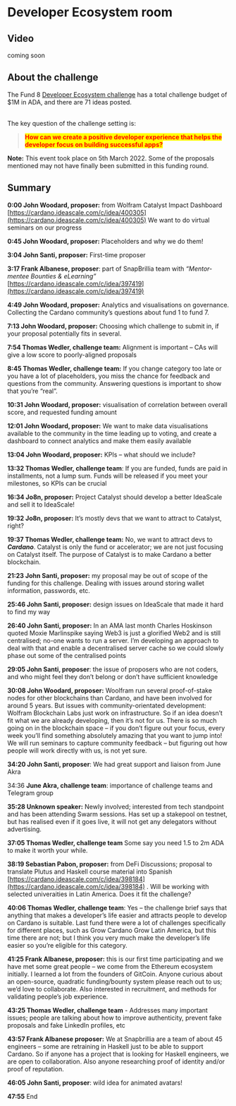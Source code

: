# Developer Ecosystem room

## Video

coming soon

## About the challenge

The Fund 8 [Developer Ecosystem challenge](https://cardano.ideascale.com/c/campaigns/26433/about) has a total challenge budget of $1M in ADA, and there are 71 ideas posted.

\
The key question of the challenge setting is:

> <mark style="color:red;">**How can we create a positive developer experience that helps the developer focus on building successful apps?**</mark>

**Note:** This event took place on 5th March 2022. Some of the proposals mentioned may not have finally been submitted in this funding round.

## Summary

**0:00 John Woodard, proposer:** from Wolfram Catalyst Impact Dashboard [https://cardano.ideascale.com/c/idea/400305](https://cardano.ideascale.com/c/idea/400305) We want to do virtual seminars on our progress

**0:45 John Woodard, proposer:** Placeholders and why we do them!        &#x20;

**3:04 John Santi, proposer:** First-time proposer                 &#x20;

**3:17 Frank Albanese, proposer**: part of SnapBrillia team with _“Mentor-mentee Bounties & eLearning”_ [https://cardano.ideascale.com/c/idea/397419](https://cardano.ideascale.com/c/idea/397419) &#x20;

**4:49 John Woodard, proposer:** Analytics and visualisations on governance. Collecting the Cardano community’s questions about fund 1 to fund 7.

**7:13 John Woodard, proposer:**  Choosing which challenge to submit in, if your proposal potentially fits in several.

**7:54 Thomas Wedler, challenge team:** Alignment is important – CAs will give a low score to poorly-aligned proposals

**8:45 Thomas Wedler, challenge team:** If you change category too late or you have a lot of placeholders, you miss the chance for feedback and questions from the community. Answering questions is important to show that you’re “real”.

**10:31  John Woodard, proposer:** visualisation of correlation between overall score, and requested funding amount

**12:01 John Woodard, proposer:** We want to make data visualisations available to the community in the time leading up to voting, and create a dashboard to connect analytics and make them easily available

**13:04 John Woodard, proposer:**  KPIs – what should we include?

**13:32 Thomas Wedler, challenge team**: If you are funded, funds are paid in installments, not a lump sum. Funds will be released if you meet your milestones, so KPIs can be crucial

**16:34 Jo8n, proposer:** Project Catalyst should develop a better IdeaScale and sell it to IdeaScale!

**19:32 Jo8n, proposer:** It’s mostly devs that we want to attract to Catalyst, right?

**19:37 Thomas Wedler, challenge team:** No, we want to attract devs to _**Cardano**_. Catalyst is only the fund or accelerator; we are not just focusing on Catalyst itself. The purpose of Catalyst is to make Cardano a better blockchain.

**21:23 John Santi, proposer:** my proposal may be out of scope of the funding for this challenge. Dealing with issues around storing wallet information, passwords, etc.

**25:46 John Santi, proposer:** design issues on IdeaScale that made it hard to find my way

**26:40 John Santi, proposer:**  In an AMA last month Charles Hoskinson quoted Moxie Marlinspike saying Web3 is just a glorified Web2 and is still centralised; no-one wants to run a server. I’m developing an approach to deal with that and enable a decentralised server cache so we could slowly phase out some of the centralised points

**29:05 John Santi, proposer**: the issue of proposers who are not coders, and who might feel they don’t belong or don’t have sufficient knowledge

**30:08 John Woodard, proposer:** Woolfram run several proof-of-stake nodes for other blockchains than Cardano, and have been involved for around 5 years. But issues with community-orientated development: Wolfram Blockchain Labs just work on infrastructure. So if an idea doesn’t fit what we are already developing, then it’s not for us. There is so much going on in the blockchain space – if you don’t figure out your focus, every week you’ll find something absolutely amazing that you want to jump into! We will run seminars to capture community feedback – but figuring out how people will work directly with us, is not yet sure.

**34:20 John Santi, proposer**: We had great support and liaison from June Akra

34:36 **June Akra, challenge team**: importance of challenge teams and Telegram group

**35:28 Unknown speaker:**  Newly involved; interested from tech standpoint and has been attending Swarm sessions. Has set up a stakepool on testnet, but has realised even if it goes live, it will not get any delegators without advertising.

**37:05 Thomas Wedler, challenge team**  Some say you need 1.5 to 2m ADA  to make it worth your while.

**38:19 Sebastian Pabon, proposer:** from DeFi Discussions; proposal to translate Plutus and Haskell course material into Spanish [https://cardano.ideascale.com/c/idea/398184](https://cardano.ideascale.com/c/idea/398184) . Will be working with selected univeraities in Latin America. Does it fit the challenge?

**40:06 Thomas Wedler, challenge team**: Yes – the challenge brief says that anything that makes a developer’s life easier and attracts people to develop on Cardano is suitable. Last fund there were a lot of challenges specifically for different places, such as Grow Cardano Grow Latin America, but this time there are not; but I think you very much make the developer’s life easier so you’re eligible for this category.

**41:25 Frank Albanese, proposer:**  this is our first time participating and we have met some great people – we come from the Ethereum ecosystem initially. I learned a lot from the founders of GitCoin. Anyone curious about an open-source, quadratic funding/bounty system please reach out to us; we’d love to collaborate. Also interested in recruitment, and methods for validating people’s job experience.

**43:25 Thomas Wedler, challenge team**   - Addresses many important issues; people are talking about how to improve authenticity, prevent fake proposals and fake LinkedIn profiles, etc

**43:57 Frank Albanese proposer:** We at Snapbrillia are a team of about 45 engineers – some are retraining in Haskell just to be able to support Cardano. So if anyone has a project that is looking for Haskell engineers, we are open to collaboration. Also anyone researching proof of identity and/or proof of reputation.

**46:05 John Santi, proposer**: wild idea for animated avatars!

**47:55** End
